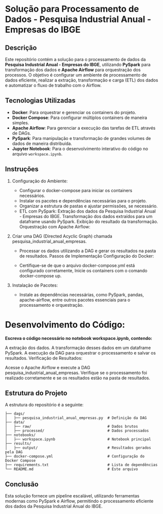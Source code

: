 
# Solução para Processamento de Dados - Pesquisa Industrial Anual - Empresas do IBGE

## Descrição

Este repositório contém a solução para o processamento de dados da **Pesquisa Industrial Anual - Empresas do IBGE**, utilizando **PySpark** para transformação dos dados e **Apache Airflow** para orquestração dos processos. O objetivo é configurar um ambiente de processamento de dados eficiente, realizar a extração, transformação e carga (ETL) dos dados e automatizar o fluxo de trabalho com o Airflow.

## Tecnologias Utilizadas

- **Docker**: Para orquestrar e gerenciar os containers do projeto.
- **Docker Compose**: Para configurar múltiplos containers de maneira simples.
- **Apache Airflow**: Para gerenciar a execução das tarefas de ETL através de DAGs.
- **PySpark**: Para manipulação e transformação de grandes volumes de dados de maneira distribuída.
- **Jupyter Notebook**: Para o desenvolvimento interativo do código no arquivo `workspace.ipynb`.

## Instruções
1. Configuração do Ambiente:
    - Configurar o docker-compose para iniciar os containers necessários.
    - Instalar os pacotes e dependências necessárias para o projeto.
    - Organizar a estrutura de pastas e ajustar permissões, se necessário.
    - ETL com PySpark:
Extração dos dados da Pesquisa Industrial Anual - Empresas do IBGE.
Transformação dos dados extraídos para um dataframe usando PySpark.
Exibição do resultado da transformação.
Orquestração com Apache Airflow:

2. Criar uma DAG (Directed Acyclic Graph) chamada pesquisa_industrial_anual_empresas.
    - Processar os dados utilizando a DAG e gerar os resultados na pasta de resultados.
      Passos de Implementação
      Configuração do Docker:

    - Certifique-se de que o arquivo docker-compose.yml está configurado corretamente,
      Inicie os containers com o comando docker-compose up.

3. Instalação de Pacotes:   
    - Instale as dependências necessárias, como PySpark, pandas, apache-airflow, entre outros pacotes essenciais para o processamento e orquestração.

# Desenvolvimento do Código:

 **Escreva o código necessário no notebook workspace.ipynb, contendo:**

A extração dos dados.
A transformação desses dados em um dataframe PySpark.
A execução da DAG para orquestrar o processamento e salvar os resultados.
Verificação de Resultados:

Acesse o Apache Airflow e execute a DAG pesquisa_industrial_anual_empresas.
Verifique se o processamento foi realizado corretamente e se os resultados estão na pasta de resultados.

## Estrutura do Projeto

A estrutura do repositório é a seguinte:

  ```
  ├── dags/
  │   ├── pesquisa_industrial_anual_empresas.py  # Definição da DAG
  ├── data/
  │   ├── raw/                                   # Dados brutos
  │   ├── processed/                             # Dados processados
  ├── notebooks/
  │   ├── workspace.ipynb                        # Notebook principal
  ├── results/
  │   ├── output/                                # Resultados gerados pela DAG
  ├── docker-compose.yml                         # Configuração do Docker Compose
  ├── requirements.txt                           # Lista de dependências
  └── README.md                                  # Este arquivo
  ```
## Conclusão
Esta solução fornece um pipeline escalável, utilizando ferramentas modernas como PySpark e Airflow, permitindo o processamento eficiente dos dados da Pesquisa Industrial Anual do IBGE.
